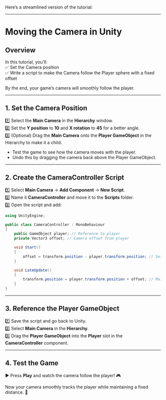 Here’s a streamlined version of the tutorial:  

---

# **Moving the Camera in Unity**  

## **Overview**  
In this tutorial, you’ll:  
✅ Set the Camera position  
✅ Write a script to make the Camera follow the Player sphere with a fixed offset  

By the end, your game’s camera will smoothly follow the player.

---

## **1. Set the Camera Position**  
1️⃣ Select the **Main Camera** in the **Hierarchy** window.  
2️⃣ Set the **Y position** to **10** and **X rotation** to **45** for a better angle.  
3️⃣ (Optional) Drag the **Main Camera** onto the **Player GameObject** in the Hierarchy to make it a child.  
   - Test the game to see how the camera moves with the player.  
   - Undo this by dragging the camera back above the Player GameObject.  

---

## **2. Create the CameraController Script**  
1️⃣ Select **Main Camera** → **Add Component** → **New Script**.  
2️⃣ Name it **CameraController** and move it to the **Scripts** folder.  
3️⃣ Open the script and add:  

```csharp
using UnityEngine;

public class CameraController : MonoBehaviour
{
    public GameObject player; // Reference to player
    private Vector3 offset; // Camera offset from player

    void Start()
    {
        offset = transform.position - player.transform.position; // Set initial offset
    }

    void LateUpdate()
    {
        transform.position = player.transform.position + offset; // Maintain offset
    }
}
```

---

## **3. Reference the Player GameObject**  
1️⃣ Save the script and go back to Unity.  
2️⃣ Select **Main Camera** in the **Hierarchy**.  
3️⃣ Drag the **Player GameObject** into the **Player** slot in the **CameraController** component.  

---

## **4. Test the Game**  
▶️ Press **Play** and watch the camera follow the player! 🎮  

Now your camera smoothly tracks the player while maintaining a fixed distance. 🚀
